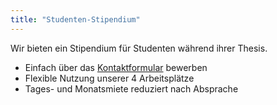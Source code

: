 ```yaml
---
title: "Studenten-Stipendium"
---
```


Wir bieten ein Stipendium für Studenten während ihrer Thesis.  

- Einfach über das [Kontaktformular](/kontakt) bewerben  
- Flexible Nutzung unserer 4 Arbeitsplätze  
- Tages- und Monatsmiete reduziert nach Absprache

